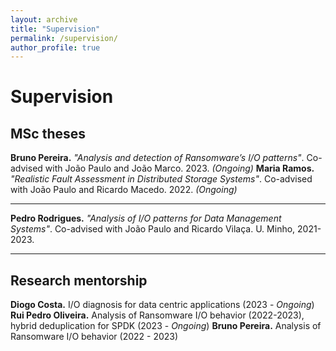 ```yaml
---
layout: archive
title: "Supervision"
permalink: /supervision/
author_profile: true
---
```


# Supervision

## MSc theses
**Bruno Pereira.** *"Analysis and detection of Ransomware’s I/O patterns"*. Co-advised with João Paulo and João Marco. 2023. *(Ongoing)*
**Maria Ramos.** *"Realistic Fault Assessment in Distributed Storage Systems"*. Co-advised with João Paulo and Ricardo Macedo. 2022. *(Ongoing)*

***

**Pedro Rodrigues.** *"Analysis of I/O patterns for Data Management Systems"*. Co-advised with João Paulo and Ricardo Vilaça. U. Minho, 2021-2023.


***

## Research mentorship
**Diogo Costa.** I/O diagnosis for data centric applications (2023 - *Ongoing*)
**Rui Pedro Oliveira.** Analysis of Ransomware I/O behavior (2022-2023), hybrid deduplication for SPDK (2023 - *Ongoing*)
**Bruno Pereira.** Analysis of Ransomware I/O behavior (2022 - 2023)

